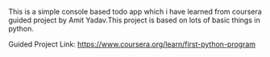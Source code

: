 This is a simple console based todo app which i have learned from coursera guided project by Amit Yadav.This project is based on lots of basic things in python.

 Guided Project Link: https://www.coursera.org/learn/first-python-program
